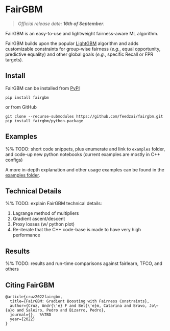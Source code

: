 # FairGBM

> _Official release date: **16th of September**._

FairGBM is an easy-to-use and lightweight fairness-aware ML algorithm.

FairGBM builds upon the popular [LightGBM](https://github.com/microsoft/LightGBM) algorithm and adds customizable
constraints for group-wise fairness (_e.g._, equal opportunity, predictive equality) and other global goals (_e.g._,
specific Recall or FPR targets).

## Install

FairGBM can be installed from [PyPI](https://pypi.org/project/shap/)

```pip install fairgbm```

or from GitHub

```
git clone --recurse-submodules https://github.com/feedzai/fairgbm.git
pip install fairgbm/python-package
```

## Examples

%% TODO: short code snippets, plus enumerate and link to `examples` folder,
and code-up new python notebooks (current examples are mostly in C++ configs)

A more in-depth explanation and other usage examples can be found in the [examples folder](/examples).

## Technical Details

%% TODO: explain FairGBM technical details:
1. Lagrange method of multipliers
2. Gradient ascent/descent
3. Proxy losses (w/ python plot)
4. Re-iterate that the C++ code-base is made to have very high performance


## Results

%% TODO: results and run-time comparisons against fairlearn, TFCO, and others


## Citing FairGBM

```
@article{cruz2022fairgbm,
  title={FairGBM: Gradient Boosting with Fairness Constraints},
  author={Cruz, Andr{\'e} F and Bel{\'e}m, Catarina and Bravo, Jo\~{a}o and Saleiro, Pedro and Bizarro, Pedro},
  journal={},  %%TBD
  year={2022}
}
```
